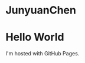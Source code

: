 # JunyuanChen
<!DOCTYPE html>
<html>
<body>
<h1>Hello World</h1>
<p>I'm hosted with GitHub Pages.</p>
</body>
</html>